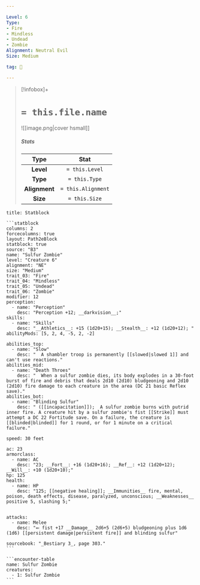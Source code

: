 ```yaml
---

Level: 6
Type:
- Fire
- Mindless
- Undead
- Zombie
Alignment: Neutral Evil
Size: Medium

tag: 👹

---
```


> [!infobox]+
> #  `= this.file.name`
> ![[image.png|cover hsmall]]
> ##### Stats
> Type | Stat |
> :---:|:---:|
> **Level** | `= this.Level` |
> **Type** | `= this.Type` |
> **Alignment** | `= this.Alignment` |
> **Size** | `= this.Size` |



````ad-info
title: Statblock

```statblock
columns: 2
forcecolumns: true
layout: Path2eBlock
statblock: true
source: "B3"
name: "Sulfur Zombie"
level: "Creature 6"
alignment: "NE"
size: "Medium"
trait_03: "Fire"
trait_04: "Mindless"
trait_05: "Undead"
trait_06: "Zombie"
modifier: 12
perception:
  - name: "Perception"
    desc: "Perception +12; __darkvision__;"
skills:
  - name: "Skills"
    desc: "__Athletics__: +15 (1d20+15); __Stealth__: +12 (1d20+12); "
abilityMods: [5, 2, 4, -5, 2, -2]

abilities_top:
  - name: "Slow"
    desc: "  A shambler troop is permanently [[slowed|slowed 1]] and can't use reactions."
abilities_mid:
  - name: "Death Throes"
    desc: "  When a sulfur zombie dies, its body explodes in a 30-foot burst of fire and debris that deals 2d10 (2d10) bludgeoning and 2d10 (2d10) fire damage to each creature in the area (DC 21 basic Reflex save)."
abilities_bot:
  - name: "Blinding Sulfur"
    desc: " ([[incapacitation]]);  A sulfur zombie burns with putrid inner fire. A creature hit by a sulfur zombie's fist [[Strike]] must attempt a DC 22 Fortitude save. On a failure, the creature is [[blinded|blinded]] for 1 round, or for 1 minute on a critical failure."

speed: 30 feet

ac: 23
armorclass:
  - name: AC
    desc: "23; __Fort__: +16 (1d20+16); __Ref__: +12 (1d20+12); __Will__: +10 (1d20+10);"
hp: 125
health:
  - name: HP
    desc: "125; [[negative healing]]; __Immunities__ fire, mental, poison, death effects, disease, paralyzed, unconscious; __Weaknesses__ positive 5, slashing 5;"


attacks:
  - name: Melee
    desc: "⬻ fist +17 __Damage__ 2d6+5 (2d6+5) bludgeoning plus 1d6 (1d6) [[persistent damage|persistent fire]] and blinding sulfur"

sourcebook: "_Bestiary 3_, page 303."
```

```encounter-table
name: Sulfur Zombie
creatures:
  - 1: Sulfur Zombie
```

````


